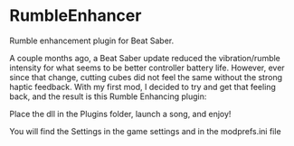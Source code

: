 # RumbleEnhancer
Rumble enhancement plugin for Beat Saber.

A couple months ago, a Beat Saber update reduced the vibration/rumble intensity for what seems to be better controller battery life. However, ever since that change, cutting cubes did not feel the same without the strong haptic feedback.
With my first mod, I decided to try and get that feeling back, and the result is this Rumble Enhancing plugin:

Place the dll in the Plugins folder, launch a song, and enjoy!

You will find the Settings in the game settings and in the modprefs.ini file
